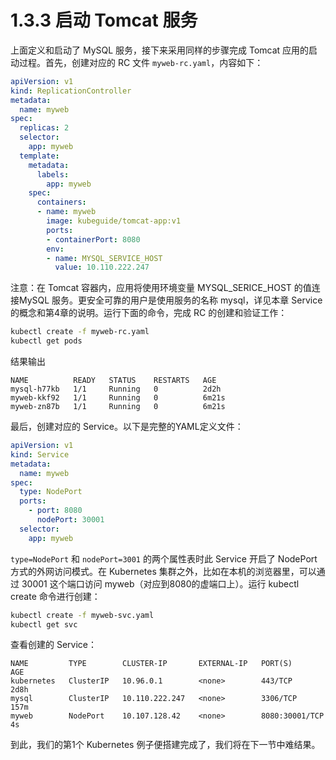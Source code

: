 # 1.3.3 启动 Tomcat 服务

上面定义和启动了 MySQL 服务，接下来采用同样的步骤完成 Tomcat 应用的启动过程。首先，创建对应的 RC 文件 `myweb-rc.yaml`，内容如下：

```yaml
apiVersion: v1
kind: ReplicationController
metadata:
  name: myweb
spec:
  replicas: 2
  selector:
    app: myweb
  template:
    metadata:
      labels:
        app: myweb
    spec:
      containers:
      - name: myweb
        image: kubeguide/tomcat-app:v1
        ports:
        - containerPort: 8080
        env:
        - name: MYSQL_SERVICE_HOST
          value: 10.110.222.247
```

注意：在 Tomcat 容器内，应用将使用环境变量 MYSQL\_SERICE\_HOST 的值连接MySQL 服务。更安全可靠的用户是使用服务的名称 mysql，详见本章 Service 的概念和第4章的说明。运行下面的命令，完成 RC 的创建和验证工作：

```bash
kubectl create -f myweb-rc.yaml
kubectl get pods
```

结果输出

```text
NAME          READY   STATUS    RESTARTS   AGE
mysql-h77kb   1/1     Running   0          2d2h
myweb-kkf92   1/1     Running   0          6m21s
myweb-zn87b   1/1     Running   0          6m21s
```

最后，创建对应的 Service。以下是完整的YAML定义文件：

```yaml
apiVersion: v1
kind: Service
metadata:
  name: myweb
spec:
  type: NodePort
  ports:
    - port: 8080
      nodePort: 30001
  selector:
    app: myweb
```

`type=NodePort` 和 `nodePort=3001` 的两个属性表时此 Service 开启了 NodePort 方式的外网访问模式。在 Kubernetes 集群之外，比如在本机的浏览器里，可以通过 30001 这个端口访问 myweb（对应到8080的虚端口上）。运行 kubectl create 命令进行创建：

```bash
kubectl create -f myweb-svc.yaml 
kubectl get svc
```

查看创建的 Service：

```text
NAME         TYPE        CLUSTER-IP       EXTERNAL-IP   PORT(S)          AGE
kubernetes   ClusterIP   10.96.0.1        <none>        443/TCP          2d8h
mysql        ClusterIP   10.110.222.247   <none>        3306/TCP         157m
myweb        NodePort    10.107.128.42    <none>        8080:30001/TCP   4s
```

到此，我们的第1个 Kubernetes 例子便搭建完成了，我们将在下一节中难结果。


